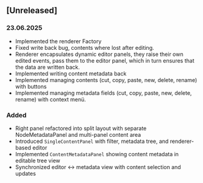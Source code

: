 ## [Unreleased]
### 23.06.2025
- Implemented the renderer Factory
- Fixed write back bug, contents where lost after editing.
- Renderer encapsulates dynamic editor panels, they raise their own edited events, pass them to the editor panel, which in turn ensures that the data are written back.
- Implemented writing content metadata back
- Implemented managing contents (cut, copy, paste, new, delete, rename) with buttons
- Implemented managing metadata fields (cut, copy, paste, new, delete, rename) with context menü.




### Added
- Right panel refactored into split layout with separate NodeMetadataPanel and multi-panel content area
- Introduced `SingleContentPanel` with filter, metadata tree, and renderer-based editor
- Implemented `ContentMetadataPanel` showing content metadata in editable tree view
- Synchronized editor ↔ metadata view with content selection and updates
